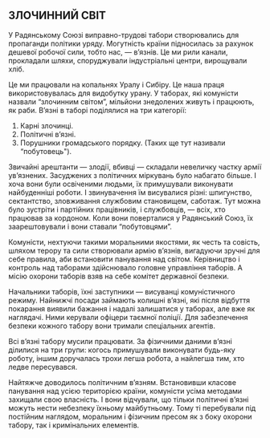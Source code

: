 ## ЗЛОЧИННИЙ СВІТ

У Радянському Союзі виправно-трудові табори створювались для пропаганди політики уряду.
Могутність країни підносилась за рахунок дешевої робочої сили, тобто нас, — в’язнів.
Це ми рили канали, прокладали шляхи, споруджували індустріальні центри, вирощували хліб.


Це ми працювали на копальнях Уралу і Сибіру.
Це наша праця використовувалась для видобутку урану.
У таборах, які комуністи назвали “злочинним світом”, мільйони знедолених живуть і працюють, як раби.
В’язні в таборі поділялися на три категорії:
1. Карні злочинці.
2. Політичні в’язні.
3. Порушники громадського порядку. (Таких ще тут називали “побутовець").

Звичайні арештанти — злодії, вбивці — складали невеличку частку армії ув’язнених.
Засуджених з політичних міркувань було набагато більше.
І хоча вони були освіченими людьми, їх примушували виконувати найбуденніші роботи.
І звинувачення їм висувалися різні: шпигунство, сектантство, зловживання службовим становищем, саботаж.
Тут можна було зустріти і партійних працівників, і службовців, — всіх, хто працював за кордоном.
Коли вони поверталися у Радянський Союз, їх заарештовували і вони ставали “побутовцями”.


Комуністи, нехтуючи такими моральними якостями, як честь та совість, шляхом терору та сили створювали армію в’язнів, вигадуючи зручні для себе правила, аби встановити панування над світом.
Керівництво і контроль над таборами здійснювало головне управління таборів.
А місію охорони таборів взяв на себе комітет державної безпеки.

Начальники таборів, їхні заступники — висуванці комуністичного режиму.
Найнижчі посади займають колишні в’язні, які після відбуття покарання виявили бажання і надалі залишатися у таборах, але вже як наглядачі.
Ними керували офіцери таємної поліції.
Для забезпечення безпеки кожного табору вони тримали спеціальних агентів.



Всі в’язні табору мусили працювати.
За фізичними даними в’язні ділилися на три групи: когось примушували виконувати будь-яку роботу, іншим доручалась трохи легша робота, а найлегша тим, хто ледве пересувався.

Найтяжче доводилось політичним в’язням.
Встановивши класове панування над усією територією країни, комуністи усіма методами захищали свою власність.
І вони відчували, що тільки політичні в’язні можуть нести небезпеку їхньому майбутньому.
Тому ті перебували під постійним наглядом, моральним і фізичним пресом як з боку охорони табору, так і кримінальних елементів.
